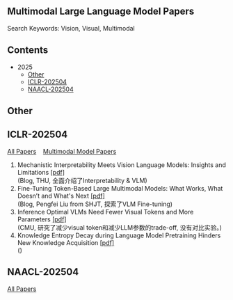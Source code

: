 ## Multimodal Large Language Model Papers
Search Keywords: Vision, Visual, Multimodal

## Contents
- 2025
  - [Other](#other)
  - [ICLR-202504](#iclr-202504)
  - [NAACL-202504](#naacl-202504)

## Other


## ICLR-202504
[All Papers](https://openreview.net/group?id=ICLR.cc/2025/Conference#tab-accept-oral) &nbsp;&nbsp;
[Multimodal Model Papers](https://iclr2025.vizhub.ai/?brushed=%255B%255B179.62503051757812%252C18.363710403442383%255D%252C%255B330.3000183105469%252C234.6387176513672%255D%255D)


1. Mechanistic Interpretability Meets Vision Language Models: Insights and Limitations  [[pdf]](https://d2jud02ci9yv69.cloudfront.net/2025-04-28-vlm-understanding-29/blog/vlm-understanding/)  
(Blog, THU, 全面介绍了Interpretability & VLM)
2. Fine-Tuning Token-Based Large Multimodal Models: What Works, What Doesn’t and What's Next  [[pdf]](https://d2jud02ci9yv69.cloudfront.net/2025-04-28-fine-tuning-token-based-large-multimodal-models-86/blog/fine-tuning-token-based-large-multimodal-models/)  
(Blog, Pengfei Liu from SHJT, 探索了VLM Fine-tuning)
3. Inference Optimal VLMs Need Fewer Visual Tokens and More Parameters  [[pdf]](https://openreview.net/pdf?id=6VhDQP7WGX)  
(CMU, 研究了减少visual token和减少LLM参数的trade-off, 没有对比实验。)
4. Knowledge Entropy Decay during Language Model Pretraining Hinders New Knowledge Acquisition  [[pdf]](https://openreview.net/forum?id=eHehzSDUFp)  
()


## NAACL-202504
[All Papers](https://aclanthology.org/events/naacl-2025/)

<!--stackedit_data:
eyJoaXN0b3J5IjpbLTIyODMwNTA2NSwyNjA5MTM1NDIsMTE5NT
IzMDY0MiwxNjY3MDk3NDEyLDE4MjY5MTkwMjksLTE3MjY0NzE3
NjEsLTE1NTE3Mjk1NzIsMjAzOTAzNDA5NiwtMTMwMzA0NTQ0OC
wxMjk3MzIzODU1LC03MzAxOTI0MDcsLTI1MDUwMzY3MSw0ODI5
OTEwOTMsNzA0NjUzODc0LC0xMzUwOTIxMjA1LDEyNzYxOTg3OT
QsMTg0NTY5MjgwMSwtMTYwNTQxMDYxMSw0NzcwMTE4ODEsMTIy
NjU1MjczMV19
-->